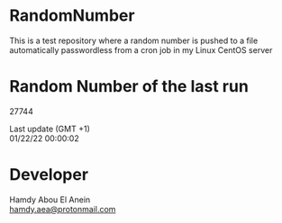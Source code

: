 # RandomNumber    
This is a test repository where a random number is pushed to a file automatically passwordless from a cron job in my Linux CentOS server    
# Random Number of the last run   
27744
      
Last update (GMT +1)    
01/22/22 00:00:02
# Developer    
Hamdy Abou El Anein   
hamdy.aea@protonmail.com
